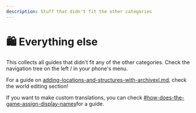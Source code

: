 ```yaml
---
description: Stuff that didn't fit the other categories
---
```


# 🛍️ Everything else

This collects all guides that didn't fit any of the other categories. Check the navigation tree on the left / in your phone's menu.

For a guide on [adding-locations-and-structures-with-archivexl.md](../world-editing/archived-guides/adding-locations-and-structures-with-archivexl.md "mention"), check the world editing section!

If you want to make custom translations, you can check [#how-does-the-game-assign-display-names](../items-equipment/adding-new-items/weapons/new-iconic-weapon-tutorial-for-dummies.md#how-does-the-game-assign-display-names "mention")for a guide.
